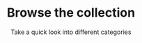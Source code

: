 ---
widget: portfolio
headless: true
weight: 30
title: Browse the collection
subtitle: Take a quick look into different categories
content:
  page_type: book
  filter_default: 0

  filter_button:
    - name: All patterns
      tag: '*'
    - name: miRNA database
      tag: miRNA

design:
  columns: '1'
  view: 3
  flip_alt_rows: false
---